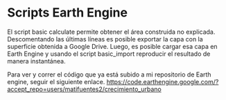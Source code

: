 # Scripts Earth Engine
 
 El script basic calculate permite obtener el área construida no explicada. Descomentando las últimas líneas es posible exportar la capa con la superficie obtenida a Google Drive. Luego, es posible cargar esa capa en Earth Engine y usando el script basic_import reproducir el resultado de manera instantánea.

Para ver y correr el código que ya está subido a mi repositorio de Earth engine, seguir el siguiente enlace.
 https://code.earthengine.google.com/?accept_repo=users/matifuentes2/crecimiento_urbano
